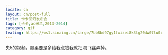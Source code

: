 ```yaml
---
locate: cn
layout: cn/post-full
title: 卡卡回归发布会
tags: [卡卡,ac米兰,2013-2014]
category: gif
featimg: https://ws1.sinaimg.cn/large/7bb8bd97gy1fxizei8k3tg20dw07lu0z.gif
---
```


央5的视频，飘柔要是多给我点钱我就把海飞丝弄掉。